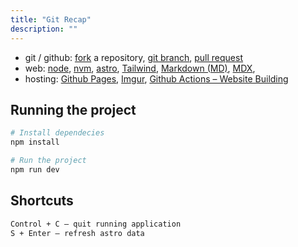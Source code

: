 ```yaml
---
title: "Git Recap"
description: ""
---
```


* git / github: [fork](https://docs.github.com/en/pull-requests/collaborating-with-pull-requests/working-with-forks/fork-a-repo) a repository, [git branch](https://git-scm.com/docs/git-branch), [pull request](https://docs.github.com/en/pull-requests/collaborating-with-pull-requests/proposing-changes-to-your-work-with-pull-requests/about-pull-requests)
* web: [node](https://nodejs.org/en), [nvm](https://github.com/nvm-sh/nvm), [astro](https://astro.build/), [Tailwind](https://tailwindcss.com/), [Markdown (MD)](https://www.markdownguide.org/), [MDX](https://mdxjs.com/), 
* hosting: [Github Pages](https://pages.github.com/), [Imgur](https://imgur.com/), [Github Actions – Website Building](https://github.com/features/actions)

## Running the project

```sh
# Install dependecies
npm install

# Run the project
npm run dev
```

## Shortcuts
```sh
Control + C – quit running application
S + Enter – refresh astro data
```
